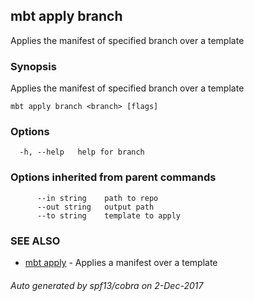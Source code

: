 ## mbt apply branch

Applies the manifest of specified branch over a template

### Synopsis


Applies the manifest of specified branch over a template

```
mbt apply branch <branch> [flags]
```

### Options

```
  -h, --help   help for branch
```

### Options inherited from parent commands

```
      --in string    path to repo
      --out string   output path
      --to string    template to apply
```

### SEE ALSO
* [mbt apply](mbt_apply.md)	 - Applies a manifest over a template

###### Auto generated by spf13/cobra on 2-Dec-2017
